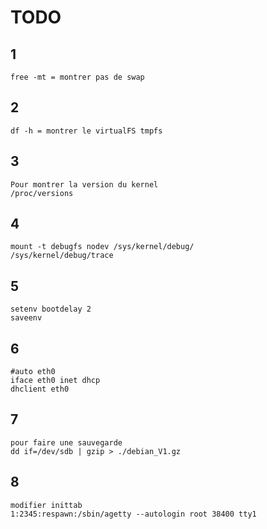 TODO
====

1
---
	free -mt = montrer pas de swap

2
---
	df -h = montrer le virtualFS tmpfs 

3
---
	Pour montrer la version du kernel
	/proc/versions

4
---
	mount -t debugfs nodev /sys/kernel/debug/
	/sys/kernel/debug/trace

5
---
	setenv bootdelay 2
	saveenv

6
---
	#auto eth0
	iface eth0 inet dhcp
	dhclient eth0

7
---
	pour faire une sauvegarde
	dd if=/dev/sdb | gzip > ./debian_V1.gz

8
---
	modifier inittab
	1:2345:respawn:/sbin/agetty --autologin root 38400 tty1


